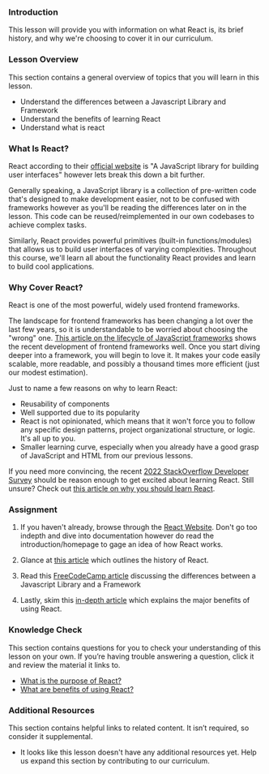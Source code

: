 ### Introduction

This lesson will provide you with information on what React is, its brief history, and why we're choosing to cover it in our curriculum.

### Lesson Overview

This section contains a general overview of topics that you will learn in this lesson.

- Understand the differences between a Javascript Library and Framework
- Understand the benefits of learning React
- Understand what is react

### What Is React?

React according to their [official website](https://reactjs.org/) is "A JavaScript library for building user interfaces" however lets break this down a bit further.

Generally speaking, a JavaScript library is a collection of pre-written code that's designed to make development easier, not to be confused with frameworks however as you'll be reading the differences later on in the lesson. This code can be reused/reimplemented in our own codebases to achieve complex tasks.

Similarly, React provides powerful primitives (built-in functions/modules) that allows us to build user interfaces of varying complexities. Throughout this course, we'll learn all about the functionality React provides and learn to build cool applications.

### Why Cover React?

React is one of the most powerful, widely used frontend frameworks.

The landscape for frontend frameworks has been changing a lot over the last few years, so it is understandable to be worried about choosing the "wrong" one.
[This article on the lifecycle of JavaScript frameworks](https://stackoverflow.blog/2018/01/11/brutal-lifecycle-javascript-frameworks/) shows the recent development of frontend frameworks well. Once you start diving deeper into a framework, you will begin to love it. It makes your code easily scalable, more readable, and possibly a thousand times more efficient (just our modest estimation).

Just to name a few reasons on why to learn React:

- Reusability of components
- Well supported due to its popularity
- React is not opinionated, which means that it won't force you to follow any specific design patterns, project organizational structure, or logic. It's all up to you.
- Smaller learning curve, especially when you already have a good grasp of JavaScript and HTML from our previous lessons.

If you need more convincing, the recent [2022 StackOverflow Developer Survey](https://survey.stackoverflow.co/2022/#section-most-popular-technologies-web-frameworks-and-technologies) should be reason enough to get excited about learning React. Still unsure? Check out [this article on why you should learn React](https://laptrinhx.com/top-10-reasons-why-you-should-learn-react-right-now-3718263995/).

### Assignment

<div class="lesson-content__panel" markdown="1">

1.  If you haven't already, browse through the [React Website](https://reactjs.org/). Don't go too indepth and dive into documentation however do read the introduction/homepage to gage an idea of how React works.

2.  Glance at [this article](https://blog.risingstack.com/the-history-of-react-js-on-a-timeline/) which outlines the history of React.

3.  Read this [FreeCodeCamp article](https://www.freecodecamp.org/news/the-difference-between-a-framework-and-a-library-bd133054023f/) discussing the differences between a Javascript Library and a Framework

4.  Lastly, skim this [in-depth article](https://www.peerbits.com/blog/reasons-to-choose-reactjs-for-your-web-development-project.html) which explains the major benefits of using React.
</div>

### Knowledge Check

This section contains questions for you to check your understanding of this lesson on your own. If you’re having trouble answering a question, click it and review the material it links to.

- <a class="knowledge-check-link" href="#what-is-react">What is the purpose of React?</a>
- <a class="knowledge-check-link" href="#why-cover-react">What are benefits of using React?</a>

### Additional Resources

This section contains helpful links to related content. It isn’t required, so consider it supplemental.

- It looks like this lesson doesn't have any additional resources yet. Help us expand this section by contributing to our curriculum.
